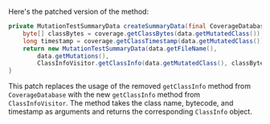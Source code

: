 Here's the patched version of the method:

```java
private MutationTestSummaryData createSummaryData(final CoverageDatabase coverage, final ClassMutationResults data) {
    byte[] classBytes = coverage.getClassBytes(data.getMutatedClass());
    long timestamp = coverage.getClassTimestamp(data.getMutatedClass());
    return new MutationTestSummaryData(data.getFileName(),
        data.getMutations(),
        ClassInfoVisitor.getClassInfo(data.getMutatedClass(), classBytes, timestamp));
}
```

This patch replaces the usage of the removed `getClassInfo` method from `CoverageDatabase` with the new `getClassInfo` method from `ClassInfoVisitor`. The method takes the class name, bytecode, and timestamp as arguments and returns the corresponding `ClassInfo` object.